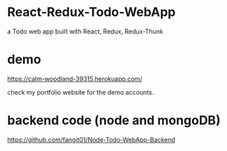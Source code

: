 # React-Redux-Todo-WebApp  
a Todo web app built with React, Redux, Redux-Thunk

# demo
https://calm-woodland-39315.herokuapp.com/

check my portfolio website for the demo accounts.

# backend code (node and mongoDB)
https://github.com/fangit01/Node-Todo-WebApp-Backend
